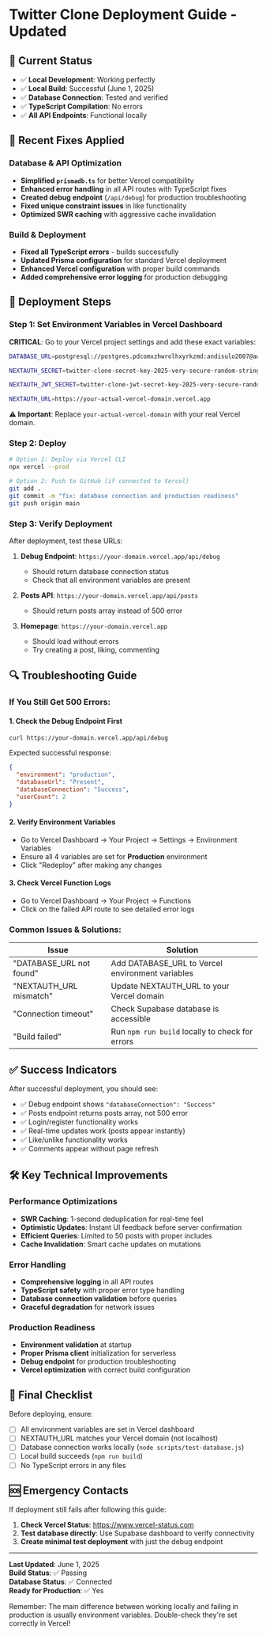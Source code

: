 # Twitter Clone Deployment Guide - Updated

## 🎯 Current Status
- ✅ **Local Development**: Working perfectly
- ✅ **Local Build**: Successful (June 1, 2025)
- ✅ **Database Connection**: Tested and verified
- ✅ **TypeScript Compilation**: No errors
- ✅ **All API Endpoints**: Functional locally

## 🔧 Recent Fixes Applied

### Database & API Optimization
- **Simplified `prismadb.ts`** for better Vercel compatibility
- **Enhanced error handling** in all API routes with TypeScript fixes
- **Created debug endpoint** (`/api/debug`) for production troubleshooting
- **Fixed unique constraint issues** in like functionality
- **Optimized SWR caching** with aggressive cache invalidation

### Build & Deployment
- **Fixed all TypeScript errors** - builds successfully
- **Updated Prisma configuration** for standard Vercel deployment
- **Enhanced Vercel configuration** with proper build commands
- **Added comprehensive error logging** for production debugging

## 🚀 Deployment Steps

### Step 1: Set Environment Variables in Vercel Dashboard

**CRITICAL**: Go to your Vercel project settings and add these exact variables:

```bash
DATABASE_URL=postgresql://postgres.pdcomxzhwrolhxyrkzmd:andisulo2007@aws-0-ap-southeast-1.pooler.supabase.com:5432/postgres?pgbouncer=true&connection_limit=1

NEXTAUTH_SECRET=twitter-clone-secret-key-2025-very-secure-random-string

NEXTAUTH_JWT_SECRET=twitter-clone-jwt-secret-key-2025-very-secure-random-string

NEXTAUTH_URL=https://your-actual-vercel-domain.vercel.app
```

**⚠️ Important**: Replace `your-actual-vercel-domain` with your real Vercel domain.

### Step 2: Deploy
```bash
# Option 1: Deploy via Vercel CLI
npx vercel --prod

# Option 2: Push to GitHub (if connected to Vercel)
git add .
git commit -m "fix: database connection and production readiness"
git push origin main
```

### Step 3: Verify Deployment
After deployment, test these URLs:

1. **Debug Endpoint**: `https://your-domain.vercel.app/api/debug`
   - Should return database connection status
   - Check that all environment variables are present

2. **Posts API**: `https://your-domain.vercel.app/api/posts`
   - Should return posts array instead of 500 error

3. **Homepage**: `https://your-domain.vercel.app`
   - Should load without errors
   - Try creating a post, liking, commenting

## 🔍 Troubleshooting Guide

### If You Still Get 500 Errors:

#### 1. Check the Debug Endpoint First
```bash
curl https://your-domain.vercel.app/api/debug
```

Expected successful response:
```json
{
  "environment": "production",
  "databaseUrl": "Present",
  "databaseConnection": "Success",
  "userCount": 2
}
```

#### 2. Verify Environment Variables
- Go to Vercel Dashboard → Your Project → Settings → Environment Variables
- Ensure all 4 variables are set for **Production** environment
- Click "Redeploy" after making any changes

#### 3. Check Vercel Function Logs
- Go to Vercel Dashboard → Your Project → Functions
- Click on the failed API route to see detailed error logs

### Common Issues & Solutions:

| Issue | Solution |
|-------|----------|
| "DATABASE_URL not found" | Add DATABASE_URL to Vercel environment variables |
| "NEXTAUTH_URL mismatch" | Update NEXTAUTH_URL to your Vercel domain |
| "Connection timeout" | Check Supabase database is accessible |
| "Build failed" | Run `npm run build` locally to check for errors |

## ✅ Success Indicators

After successful deployment, you should see:
- ✅ Debug endpoint shows `"databaseConnection": "Success"`
- ✅ Posts endpoint returns posts array, not 500 error
- ✅ Login/register functionality works
- ✅ Real-time updates work (posts appear instantly)
- ✅ Like/unlike functionality works
- ✅ Comments appear without page refresh

## 🛠️ Key Technical Improvements

### Performance Optimizations
- **SWR Caching**: 1-second deduplication for real-time feel
- **Optimistic Updates**: Instant UI feedback before server confirmation
- **Efficient Queries**: Limited to 50 posts with proper includes
- **Cache Invalidation**: Smart cache updates on mutations

### Error Handling
- **Comprehensive logging** in all API routes
- **TypeScript safety** with proper error type handling
- **Database connection validation** before queries
- **Graceful degradation** for network issues

### Production Readiness
- **Environment validation** at startup
- **Proper Prisma client** initialization for serverless
- **Debug endpoint** for production troubleshooting
- **Vercel optimization** with correct build configuration

## 📝 Final Checklist

Before deploying, ensure:
- [ ] All environment variables are set in Vercel dashboard
- [ ] NEXTAUTH_URL matches your Vercel domain (not localhost)
- [ ] Database connection works locally (`node scripts/test-database.js`)
- [ ] Local build succeeds (`npm run build`)
- [ ] No TypeScript errors in any files

## 🆘 Emergency Contacts

If deployment still fails after following this guide:
1. **Check Vercel Status**: https://www.vercel-status.com
2. **Test database directly**: Use Supabase dashboard to verify connectivity
3. **Create minimal test deployment** with just the debug endpoint

---

**Last Updated**: June 1, 2025  
**Build Status**: ✅ Passing  
**Database Status**: ✅ Connected  
**Ready for Production**: ✅ Yes

Remember: The main difference between working locally and failing in production is usually environment variables. Double-check they're set correctly in Vercel!
